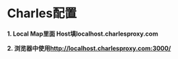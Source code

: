 # Charles配置

**1. Local Map里面 Host填localhost.charlesproxy.com**

**2. 浏览器中使用<http://localhost.charlesproxy.com:3000/>**

